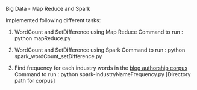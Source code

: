Big Data - Map Reduce and Spark

Implemented following different tasks:
1. WordCount and SetDifference using Map Reduce
    Command to run : python mapReduce.py

2. WordCount and SetDifference using Spark
    Command to run : python spark_wordCount_setDifference.py

3. Find frequency for each industry words in the [blog authorship corpus](http://u.cs.biu.ac.il/~koppel/BlogCorpus.htm)
    Command to run : python spark-industryNameFrequency.py  [Directory path for corpus]

